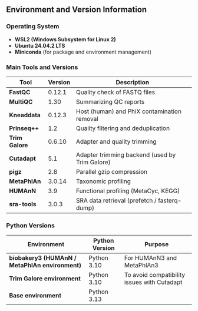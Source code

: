 ## Environment and Version Information

### Operating System
- **WSL2 (Windows Subsystem for Linux 2)**
- **Ubuntu 24.04.2 LTS**
- **Miniconda** (for package and environment management)

### Main Tools and Versions

| Tool | Version | Description |
|---|---|---|
| **FastQC** | 0.12.1 | Quality check of FASTQ files |
| **MultiQC** | 1.30 | Summarizing QC reports |
| **Kneaddata** | 0.12.3 | Host (human) and PhiX contamination removal |
| **Prinseq++** | 1.2 | Quality filtering and deduplication |
| **Trim Galore** | 0.6.10 | Adapter and quality trimming |
| **Cutadapt** | 5.1 | Adapter trimming backend (used by Trim Galore) |
| **pigz** | 2.8 | Parallel gzip compression |
| **MetaPhlAn** | 3.0.14 | Taxonomic profiling |
| **HUMAnN** | 3.9 | Functional profiling (MetaCyc, KEGG) |
| **sra-tools** | 3.0.3 | SRA data retrieval (prefetch / fasterq-dump) |

### Python Versions

| Environment | Python Version | Purpose |
|---|---|---|
| **biobakery3 (HUMAnN / MetaPhlAn environment)** | Python 3.10 | For HUMAnN3 and MetaPhlAn3 |
| **Trim Galore environment** | Python 3.10 | To avoid compatibility issues with Cutadapt |
| **Base environment** | Python 3.13 |  


